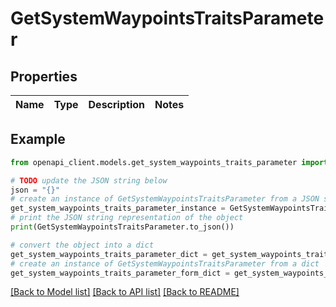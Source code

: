 # GetSystemWaypointsTraitsParameter


## Properties

Name | Type | Description | Notes
------------ | ------------- | ------------- | -------------

## Example

```python
from openapi_client.models.get_system_waypoints_traits_parameter import GetSystemWaypointsTraitsParameter

# TODO update the JSON string below
json = "{}"
# create an instance of GetSystemWaypointsTraitsParameter from a JSON string
get_system_waypoints_traits_parameter_instance = GetSystemWaypointsTraitsParameter.from_json(json)
# print the JSON string representation of the object
print(GetSystemWaypointsTraitsParameter.to_json())

# convert the object into a dict
get_system_waypoints_traits_parameter_dict = get_system_waypoints_traits_parameter_instance.to_dict()
# create an instance of GetSystemWaypointsTraitsParameter from a dict
get_system_waypoints_traits_parameter_form_dict = get_system_waypoints_traits_parameter.from_dict(get_system_waypoints_traits_parameter_dict)
```
[[Back to Model list]](../README.md#documentation-for-models) [[Back to API list]](../README.md#documentation-for-api-endpoints) [[Back to README]](../README.md)


